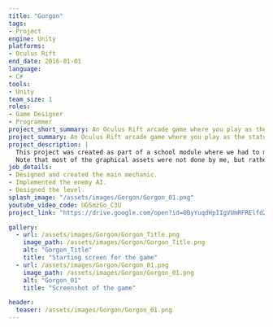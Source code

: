 ```yaml
---
title: "Gorgon"
tags: 
- Project
engine: Unity
platforms: 
- Oculus Rift
end_date: 2016-01-01
language: 
- C#
tools: 
- Unity
team_size: 1
roles: 
- Game Designer
- Programmer
project_short_summary: An Oculus Rift arcade game where you play as the statue of Medusa, turning intruders who are attempting to steal your treasure to stone by looking at them.
project_summary: An Oculus Rift arcade game where you play as the statue of Medusa, turning intruders who are attempting to steal your treasure to stone by looking at them.
project_description: |
  This project was created as part of a school module where we had to make VR games. My objective was to create a game for the Oculus Rift without using any external controllers, so that players can play it using only the Oculus Rift without any external devices.  
  Note that most of the graphical assets were not done by me, but rather taken from the Unity Asset Store (although they are free).
job_details: 
- Designed and created the main mechanic.
- Implemented the enemy AI.
- Designed the level.
splash_image: "/assets/images/Gorgon/Gorgon_01.png"
youtube_video_code: UGSmzGo_C3U
project_link: "https://drive.google.com/open?id=0ByYuqdHpIIgVUmRFRElfd2lrUFU"

gallery:
  - url: /assets/images/Gorgon/Gorgon_Title.png
    image_path: /assets/images/Gorgon/Gorgon_Title.png
    alt: "Gorgon_Title"
    title: "Starting screen for the game"
  - url: /assets/images/Gorgon/Gorgon_01.png
    image_path: /assets/images/Gorgon/Gorgon_01.png
    alt: "Gorgon_01"
    title: "Screenshot of the game"

header:
  teaser: /assets/images/Gorgon/Gorgon_01.png
---
```

